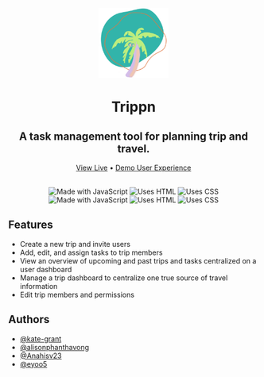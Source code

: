 <div align="center">
<img src="public/logo.png" height="140px"/>
    <h1 align="center">Trippn</h1>
    <h2 align="center">A task management tool for planning trip and travel.</h2>
    <p align="center">
    <a href="https://trippn.onrender.com/">View Live</a>
    &#x2022
    <a href="https://trippn.onrender.com/demo">Demo User Experience</a>
    </p>
    <br />
    <div align="center">
        <img src='https://img.shields.io/badge/React-20232A?style=for-the-badge&logo=react&logoColor=61DAFB' alt='Made with JavaScript'/>
        <img src='https://img.shields.io/badge/Redux-593D88?style=for-the-badge&logo=redux&logoColor=white' alt='Uses HTML'/>
        <img src='https://img.shields.io/badge/Node.js-339933?style=for-the-badge&logo=nodedotjs&logoColor=white' alt='Uses CSS'/>
        <img src='https://img.shields.io/badge/Express.js-000000?style=for-the-badge&logo=express&logoColor=white' alt='Made with JavaScript'/>
        <img src='https://img.shields.io/badge/Sequelize-52B0E7?style=for-the-badge&logo=Sequelize&logoColor=white' alt='Uses HTML'/>
        <img src='https://img.shields.io/badge/PostgreSQL-316192?style=for-the-badge&logo=postgresql&logoColor=white' alt='Uses CSS'/>
        <br />
    </div>
</div>

## Features

- Create a new trip and invite users
- Add, edit, and assign tasks to trip members
- View an overview of upcoming and past trips and tasks centralized on a user dashboard
- Manage a trip dashboard to centralize one true source of travel information
- Edit trip members and permissions

## Authors

- [@kate-grant](https://www.github.com/kate-grant)
- [@alisonphanthavong](https://github.com/alisonphanthavong)
- [@Anahisv23](https://github.com/Anahisv23)
- [@eyoo5](https://github.com/eyoo5)
